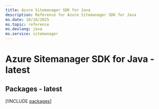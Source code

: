 ```yaml
---
title: Azure Sitemanager SDK for Java
description: Reference for Azure Sitemanager SDK for Java
ms.date: 10/10/2025
ms.topic: reference
ms.devlang: java
ms.service: sitemanager
---
```

# Azure Sitemanager SDK for Java - latest
## Packages - latest
[!INCLUDE [packages](sitemanager-index.md)]